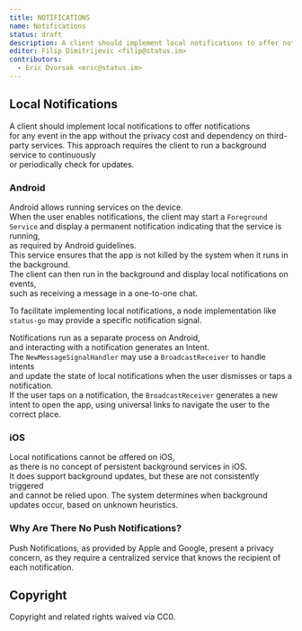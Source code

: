 ```yaml
---
title: NOTIFICATIONS
name: Notifications
status: draft
description: A client should implement local notifications to offer notifications for any event in the app without the privacy cost and dependency on third party services.
editor: Filip Dimitrijevic <filip@status.im>
contributors:
  - Eric Dvorsak <eric@status.im>
---
```


## Local Notifications

A client should implement local notifications to offer notifications  
for any event in the app without the privacy cost and dependency on third-party services.
This approach requires the client to run a background service to continuously  
or periodically check for updates.

### Android

Android allows running services on the device.  
When the user enables notifications, the client may start a `Foreground Service`
and display a permanent notification indicating that the service is running,  
as required by Android guidelines.  
This service ensures that the app is not killed by the system
when it runs in the background.  
The client can then run in the background
and display local notifications on events,  
such as receiving a message in a one-to-one chat.

To facilitate implementing local notifications,
a node implementation like `status-go` may provide a specific notification signal.

Notifications run as a separate process on Android,  
and interacting with a notification generates an Intent.  
The `NewMessageSignalHandler` may use a `BroadcastReceiver` to handle intents  
and update the state of local notifications
when the user dismisses or taps a notification.  
If the user taps on a notification,
the `BroadcastReceiver` generates a new intent to open the app,
using universal links to navigate the user to the correct place.

### iOS

Local notifications cannot be offered on iOS,  
as there is no concept of persistent background services in iOS.  
It does support background updates, but these are not consistently triggered  
and cannot be relied upon. The system determines when background updates occur,
based on unknown heuristics.

### Why Are There No Push Notifications?

Push Notifications, as provided by Apple and Google, present a privacy concern,
as they require a centralized service that knows the recipient of each notification.

## Copyright

Copyright and related rights waived via CC0.
